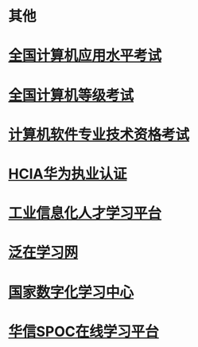 # 其他
# [全国计算机应用水平考试](https://nit.neea.edu.cn/)
# [全国计算机等级考试](https://ncre.neea.edu.cn/)
# [计算机软件专业技术资格考试](https://www.ruankao.org.cn/)
# [HCIA华为执业认证](https://e.huawei.com/cn/talent/cert/#/careerCert)
# [工业信息化人才学习平台](https://www.tech-skills.org.cn/)
# [泛在学习网](https://www.mymooc.net.cn/web/Index.aspx)
# [国家数字化学习中心](https://www.nerc.edu.cn/FrontEnd/Course/default.aspx)
# [华信SPOC在线学习平台](https://www.hxspoc.cn/shopping/#/index)
